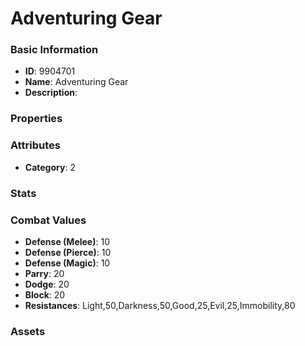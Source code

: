 # Adventuring Gear



### Basic Information

- **ID**: 9904701
- **Name**: Adventuring Gear
- **Description**: 

### Properties


### Attributes

- **Category**: 2

### Stats


### Combat Values

- **Defense (Melee)**: 10
- **Defense (Pierce)**: 10
- **Defense (Magic)**: 10
- **Parry**: 20
- **Dodge**: 20
- **Block**: 20
- **Resistances**: Light,50,Darkness,50,Good,25,Evil,25,Immobility,80

### Assets


